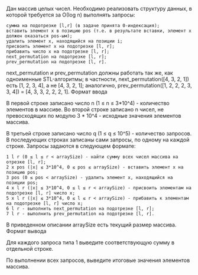 Дан массив целых чисел. Необходимо реализовать структуру данных, в которой требуется за О(log n) выполнять запросы:

    сумма на подотрезке [l,r] (в задаче принята 0-индексация);
    вставить элемент x в позицию pos (т.е. в результате вставки, элемент x должен оказаться pos-ым);
    удалить элемент x, находящийся на позиции i;
    присвоить элемент x на подотрезке [l, r];
    прибавить число x на подотрезке [l, r];
    next_permutation на подотрезке [l, r];
    prev_permutation на подотрезке [l, r].

next_permutation и prev_permutation должны работать так же, как одноименные STL-алгоритмы; в частности, next_permutation([4, 3, 2, 1]) есть [1, 2, 3, 4], а не [4, 3, 2, 1]; аналогично, prev_permutation([1, 2, 2, 2, 3, 3, 4]) = [4, 3, 3, 2, 2, 2, 1].
Формат ввода

В первой строке записано число n (1 ≤ n ≤ 3*10^4) - количество элементов в массиве. Во второй строке записано n чисел, не превосходящих по модулю  3 * 10^4 - исходные значения элементов массива.

В третьей строке записано число q (1 ≤ q ≤ 10^5) - количество запросов. В последующих строках записаны сами запросы, по одному на каждой строке. Запросы задаются в следующем формате:

    1 l r (0 ≤ l ≤ r < arraySize) - найти сумму всех чисел массива на отрезке [l, r];
    2 x pos (|x| ≤ 3*10^4, 0 ≤ pos ≤ arraySize) - вставить элемент x на позицию pos;
    3 pos (0 ≤ pos < arraySize) - удалить элемент x, находящийся на позиции pos;
    4 x l r (|x| ≤ 3*10^4, 0 ≤ l ≤ r < arraySize) - присвоить элементам на подотрезке [l, r] число x;
    5 x l r (|x| ≤ 3*10^4, 0 ≤ l ≤ r < arraySize) - прибавить к элементам на подотрезке [l, r] число x;
    6 l r - выполнить next_permutation на подотрезке [l, r];
    7 l r - выполнить prev_permutation на подотрезке [l, r].

В приведенном описании arraySize есть текущий размер массива.
Формат вывода

Для каждого запроса типа 1 выведите соответствующую сумму в отдельной строке.

По выполнении всех запросов, выведите итоговые значения элементов массива.
